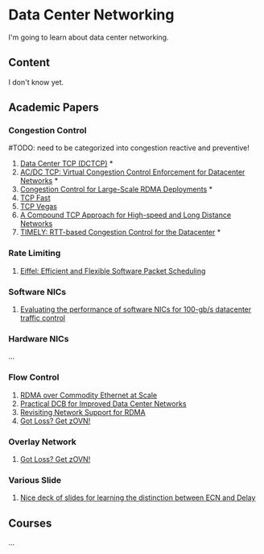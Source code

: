 # Data Center Networking
I'm going to learn about data center networking.

## Content
I don't know yet.

## Academic Papers

### Congestion Control 

#TODO: need to be categorized into congestion reactive and preventive!

1. [Data Center TCP (DCTCP)](https://people.csail.mit.edu/alizadeh/papers/dctcp-sigcomm10.pdf) *
2. [AC/DC TCP: Virtual Congestion Control Enforcement for Datacenter Networks](https://wisr.cs.wisc.edu/papers/sigcomm16-final267.pdf) *
3. [Congestion Control for Large-Scale RDMA Deployments](https://conferences.sigcomm.org/sigcomm/2015/pdf/papers/p523.pdf) *
4. [TCP Fast](https://web.archive.org/web/20060512134100/http://netlab.caltech.edu/pub/papers/fast-network05.pdf)
5. [TCP Vegas](https://sites.cs.ucsb.edu/~almeroth/classes/F05.276/papers/vegas.pdf)
6. [A Compound TCP Approach for High-speed and Long Distance Networks](https://www.microsoft.com/en-us/research/wp-content/uploads/2016/02/tr-2005-86.pdf)
7. [TIMELY: RTT-based Congestion Control for the Datacenter](https://conferences.sigcomm.org/sigcomm/2015/pdf/papers/p537.pdf) *

### Rate Limiting
1. [Eiffel: Efficient and Flexible Software Packet Scheduling](https://www.usenix.org/system/files/nsdi19spring_saeed_prepub.pdf)

### Software NICs
1.  [Evaluating the performance of software NICs for 100-gb/s datacenter traffic control](https://dl.acm.org/citation.cfm?id=3230728)

### Hardware NICs
...

### Flow Control
1. [RDMA over Commodity Ethernet at Scale](https://www.microsoft.com/en-us/research/wp-content/uploads/2016/11/rdma_sigcomm2016.pdf)
2. [Practical DCB for Improved Data Center Networks](http://pages.cs.wisc.edu/~brentstephens/docs/tcp-bolt.infocom14.pdf)
3. [Revisiting Network Support for RDMA](https://people.eecs.berkeley.edu/~radhika/irn.pdf)
4. [Got Loss? Get zOVN!](https://dl.acm.org/citation.cfm?id=2486024)

### Overlay Network
1. [Got Loss? Get zOVN!](https://researcher.watson.ibm.com/researcher/files/zurich-DCR/Got%20Loss%20Get%20zOVN.pdf)

### Various Slide
1. [Nice deck of slides for learning the distinction between ECN and Delay](http://people.csail.mit.edu/ghobadi/slides/ecn_vs_delay_vishal_slides_conext_2016.pdf)


## Courses
...
